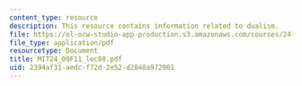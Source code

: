 ```yaml
---
content_type: resource
description: This resource contains information related to dualism.
file: https://ol-ocw-studio-app-production.s3.amazonaws.com/courses/24-09-minds-and-machines-fall-2011/2394af31aedcf72d2e52d2848a972001_MIT24_09F11_lec08.pdf
file_type: application/pdf
resourcetype: Document
title: MIT24_09F11_lec08.pdf
uid: 2394af31-aedc-f72d-2e52-d2848a972001
---
```

